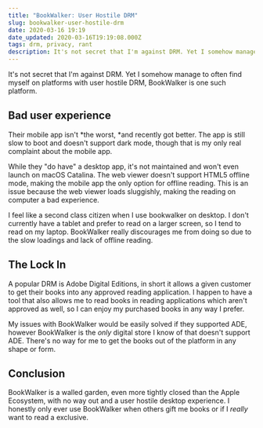 ```yaml
---
title: "BookWalker: User Hostile DRM"
slug: bookwalker-user-hostile-drm
date: 2020-03-16 19:19
date_updated: 2020-03-16T19:19:08.000Z
tags: drm, privacy, rant
description: It's not secret that I'm against DRM. Yet I somehow manage to often find myself on platforms with user hostile DRM, BookWalker is one such platform.
---
```


It's not secret that I'm against DRM. Yet I somehow manage to often find myself on platforms with user hostile DRM, BookWalker is one such platform.

## Bad user experience

Their mobile app isn't *the worst, *and recently got better. The app is still slow to boot and doesn't support dark mode, though that is my only real complaint about the mobile app.

While they "do have" a desktop app, it's not maintained and won't even launch on macOS Catalina. The web viewer doesn't support HTML5 offline mode, making the mobile app the only option for offline reading. This is an issue because the web viewer loads sluggishly, making the reading on computer a bad experience.

I feel like a second class citizen when I use bookwalker on desktop. I don't currently have a tablet and prefer to read on a larger screen, so I tend to read on my laptop. BookWalker really discourages me from doing so due to the slow loadings and lack of offline reading.

## The Lock In

A popular DRM is Adobe Digital Editions, in short it allows a given customer to get their books into any approved reading application. I happen to have a tool that also allows me to read books in reading applications which aren't approved as well, so I can enjoy my purchased books in any way I prefer.

My issues with BookWalker would be easily solved if they supported ADE, however BookWalker is the *only* digital store I know of that doesn't support ADE. There's no way for me to get the books out of the platform in any shape or form. 

## Conclusion

BookWalker is a walled garden, even more tightly closed than the Apple Ecosystem, with no way out and a user hostile desktop experience. I honestly only ever use BookWalker when others gift me books or if I *really* want to read a exclusive.
